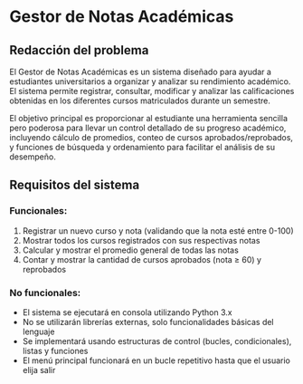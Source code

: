 # Gestor de Notas Académicas

## Redacción del problema

El Gestor de Notas Académicas es un sistema diseñado para ayudar a estudiantes universitarios a organizar y analizar su rendimiento académico. El sistema permite registrar, consultar, modificar y analizar las calificaciones obtenidas en los diferentes cursos matriculados durante un semestre.

El objetivo principal es proporcionar al estudiante una herramienta sencilla pero poderosa para llevar un control detallado de su progreso académico, incluyendo cálculo de promedios, conteo de cursos aprobados/reprobados, y funciones de búsqueda y ordenamiento para facilitar el análisis de su desempeño.

## Requisitos del sistema

### Funcionales:
1. Registrar un nuevo curso y nota (validando que la nota esté entre 0-100)
2. Mostrar todos los cursos registrados con sus respectivas notas
3. Calcular y mostrar el promedio general de todas las notas
4. Contar y mostrar la cantidad de cursos aprobados (nota ≥ 60) y reprobados

### No funcionales:
- El sistema se ejecutará en consola utilizando Python 3.x
- No se utilizarán librerías externas, solo funcionalidades básicas del lenguaje
- Se implementará usando estructuras de control (bucles, condicionales), listas y funciones
- El menú principal funcionará en un bucle repetitivo hasta que el usuario elija salir